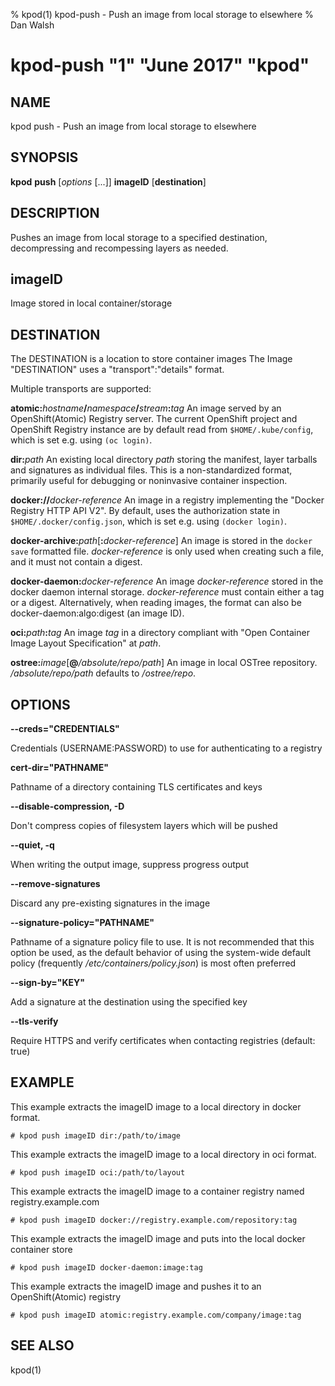 % kpod(1) kpod-push - Push an image from local storage to elsewhere
% Dan Walsh
# kpod-push "1" "June 2017" "kpod"

## NAME
kpod push - Push an image from local storage to elsewhere

## SYNOPSIS
**kpod** **push** [*options* [...]] **imageID** [**destination**]

## DESCRIPTION
Pushes an image from local storage to a specified destination, decompressing
and recompessing layers as needed.

## imageID
Image stored in local container/storage

## DESTINATION

 The DESTINATION is a location to store container images
 The Image "DESTINATION" uses a "transport":"details" format.

 Multiple transports are supported:

  **atomic:**_hostname_**/**_namespace_**/**_stream_**:**_tag_
  An image served by an OpenShift(Atomic) Registry server. The current OpenShift project and OpenShift Registry instance are by default read from `$HOME/.kube/config`, which is set e.g. using `(oc login)`.

  **dir:**_path_
  An existing local directory _path_ storing the manifest, layer tarballs and signatures as individual files. This is a non-standardized format, primarily useful for debugging or noninvasive container inspection.

  **docker://**_docker-reference_
  An image in a registry implementing the "Docker Registry HTTP API V2". By default, uses the authorization state in `$HOME/.docker/config.json`, which is set e.g. using `(docker login)`.

  **docker-archive:**_path_[**:**_docker-reference_]
  An image is stored in the `docker save` formatted file.  _docker-reference_ is only used when creating such a file, and it must not contain a digest.

  **docker-daemon:**_docker-reference_
  An image _docker-reference_ stored in the docker daemon internal storage.  _docker-reference_ must contain either a tag or a digest.  Alternatively, when reading images, the format can also be docker-daemon:algo:digest (an image ID).

  **oci:**_path_**:**_tag_
  An image _tag_ in a directory compliant with "Open Container Image Layout Specification" at _path_.

  **ostree:**_image_[**@**_/absolute/repo/path_]
  An image in local OSTree repository.  _/absolute/repo/path_ defaults to _/ostree/repo_.

## OPTIONS

**--creds="CREDENTIALS"**

Credentials (USERNAME:PASSWORD) to use for authenticating to a registry

**cert-dir="PATHNAME"**

Pathname of a directory containing TLS certificates and keys

**--disable-compression, -D**

Don't compress copies of filesystem layers which will be pushed

**--quiet, -q**

When writing the output image, suppress progress output

**--remove-signatures**

Discard any pre-existing signatures in the image

**--signature-policy="PATHNAME"**

Pathname of a signature policy file to use.  It is not recommended that this
option be used, as the default behavior of using the system-wide default policy
(frequently */etc/containers/policy.json*) is most often preferred

**--sign-by="KEY"**

Add a signature at the destination using the specified key

**--tls-verify**

Require HTTPS and verify certificates when contacting registries (default: true)

## EXAMPLE

This example extracts the imageID image to a local directory in docker format.

 `# kpod push imageID dir:/path/to/image`

This example extracts the imageID image to a local directory in oci format.

 `# kpod push imageID oci:/path/to/layout`

This example extracts the imageID image to a container registry named registry.example.com

 `# kpod push imageID docker://registry.example.com/repository:tag`

This example extracts the imageID image and puts into the local docker container store

 `# kpod push imageID docker-daemon:image:tag`

This example extracts the imageID image and pushes it to an OpenShift(Atomic) registry

 `# kpod push imageID atomic:registry.example.com/company/image:tag`


## SEE ALSO
kpod(1)
